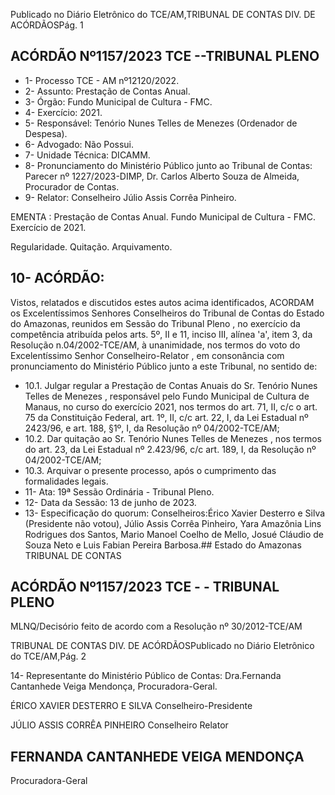 Publicado  no  Diário  Eletrônico do TCE/AM,TRIBUNAL DE CONTAS DIV. DE ACÓRDÃOSPág. 1

## ACÓRDÃO Nº1157/2023  TCE --TRIBUNAL PLENO

- 1- Processo TCE - AM nº12120/2022.
- 2- Assunto: Prestação de Contas Anual.
- 3- Órgão: Fundo Municipal de Cultura - FMC.
- 4- Exercício: 2021.
- 5- Responsável: Tenório Nunes Telles de Menezes (Ordenador de Despesa).
- 6- Advogado: Não Possui.
- 7- Unidade Técnica: DICAMM.
- 8- Pronunciamento  do  Ministério  Público  junto  ao  Tribunal  de  Contas: Parecer  nº 1227/2023-DIMP, Dr. Carlos Alberto Souza de Almeida, Procurador de Contas.
- 9- Relator: Conselheiro Júlio Assis Corrêa Pinheiro.

EMENTA : Prestação de Contas Anual. Fundo Municipal de Cultura - FMC. Exercício de 2021.

Regularidade. Quitação. Arquivamento.

## 10-  ACÓRDÃO:

Vistos, relatados e discutidos estes autos acima identificados, ACORDAM os Excelentíssimos Senhores Conselheiros do Tribunal de Contas do Estado do Amazonas, reunidos em Sessão do Tribunal Pleno , no exercício da competência atribuída pelos arts. 5º, II e 11, inciso III, alínea 'a', item 3, da Resolução n.04/2002-TCE/AM, à unanimidade, nos termos do voto do Excelentíssimo Senhor Conselheiro-Relator , em consonância com pronunciamento do Ministério Público junto a este Tribunal, no sentido de:

- 10.1.  Julgar  regular a  Prestação  de  Contas  Anuais  do Sr.  Tenório  Nunes Telles  de  Menezes ,  responsável  pelo  Fundo  Municipal  de  Cultura  de Manaus, no curso do exercício 2021, nos termos do art. 71, II, c/c o art. 75 da Constituição Federal, art. 1º, II, c/c art. 22, I, da Lei Estadual nº 2423/96, e art. 188, §1º, I, da Resolução nº 04/2002-TCE/AM;
- 10.2.  Dar quitação ao Sr. Tenório Nunes Telles de Menezes , nos termos do art.  23,  da  Lei  Estadual  nº  2.423/96,  c/c  art.  189,  I,  da  Resolução  nº 04/2002-TCE/AM;
- 10.3.  Arquivar o  presente  processo,  após  o  cumprimento  das  formalidades legais.
- 11-  Ata: 19ª Sessão Ordinária - Tribunal Pleno.
- 12-  Data da Sessão: 13 de junho de 2023.
- 13-  Especificação do quorum: Conselheiros:Érico Xavier Desterro e Silva (Presidente não votou),  Júlio  Assis  Corrêa  Pinheiro,  Yara  Amazônia  Lins  Rodrigues  dos  Santos, Mario Manoel Coelho de Mello, Josué Cláudio de Souza Neto e Luis Fabian Pereira Barbosa.## Estado do Amazonas TRIBUNAL DE CONTAS

## ACÓRDÃO Nº1157/2023  TCE - - TRIBUNAL PLENO

MLNQ/Decisório feito de acordo com a Resolução nº 30/2012-TCE/AM

TRIBUNAL DE CONTAS DIV. DE ACÓRDÃOSPublicado  no  Diário  Eletrônico do TCE/AM,Pág. 2

14-  Representante do Ministério Público de Contas: Dra.Fernanda Cantanhede Veiga Mendonça, Procuradora-Geral.

ÉRICO XAVIER DESTERRO E SILVA Conselheiro-Presidente

JÚLIO ASSIS CORRÊA PINHEIRO Conselheiro Relator

## FERNANDA CANTANHEDE VEIGA MENDONÇA

Procuradora-Geral